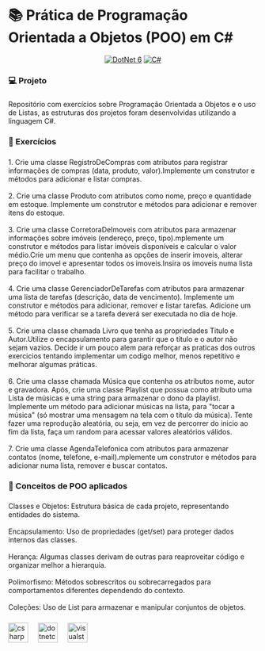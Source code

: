 <h1 align="left">📚 Prática de Programação Orientada a Objetos (POO) em C#</h1>

<p align="center">
  <a href="https://learn.microsoft.com/pt-br/dotnet/"><img alt="DotNet 6" src="https://img.shields.io/badge/.NET-5C2D91?logo=.net&logoColor=white&style=for-the-badge" /></a>
  <a href="https://learn.microsoft.com/pt-br/dotnet/csharp/programming-guide/"><img alt="C#" src="https://img.shields.io/badge/C%23-239120?logo=c-sharp&logoColor=white&style=for-the-badge" /></a>
</p>


<h3 align="left">💻 Projeto</h3>

###

<p align="left">Repositório com exercícios sobre Programação Orientada a Objetos e o uso de Listas, as estruturas dos projetos foram desenvolvidas utilizando a linguagem C#.</p>

###

<h3 align="left">🧾 Exercícios</h3>

###

<p align="left">1. Crie uma classe RegistroDeCompras com atributos para registrar informações de compras (data, produto, valor).Implemente um construtor e métodos para adicionar e listar compras.<br><br>2. Crie uma classe Produto com atributos como nome, preço e quantidade em estoque. Implemente um construtor e métodos para adicionar e remover itens do estoque.<br><br>3. Crie uma classe CorretoraDeImoveis com atributos para armazenar informações sobre imóveis (endereço, preço, tipo).mplemente um construtor e métodos para listar imóveis disponíveis e calcular o valor médio.Crie um menu que contenha as opções de inserir imoveis, alterar preço do imovel e apresentar todos os imoveis.Insira os imoveis numa lista para facilitar o trabalho.<br><br>4. Crie uma classe GerenciadorDeTarefas com atributos para armazenar uma lista de tarefas (descrição, data de vencimento). Implemente um construtor e métodos para adicionar, remover e listar tarefas. Adicione um método para verificar se a tarefa deverá ser executada no dia de hoje.<br><br>5.  Crie uma classe chamada Livro que tenha as propriedades Titulo e Autor.Utilize o encapsulamento para garantir que o título e o autor não sejam vazios. Decide ir um pouco alem para reforçar as praticas dos outros exercicios tentando implementar um codigo melhor, menos repetitivo e melhorar algumas práticas.<br><br>6. Crie uma classe chamada Música que contenha os atributos nome, autor e gravadora. Após, crie uma classe Playlist que possua como atributo uma Lista de músicas e uma string para armazenar o dono da playlist. Implemente um método para adicionar músicas na lista, para "tocar a música" (só mostrar uma mensagem na tela com o titulo da música). Tente fazer uma reprodução aleatória, ou seja, em vez de percorrer do inicio ao fim da lista, faça um random para acessar valores aleatórios válidos.<br><br>7. Crie uma classe AgendaTelefonica com atributos para armazenar contatos (nome, telefone, e-mail).mplemente um construtor e métodos para adicionar numa lista, remover e buscar contatos.</p>

###


<h3 align="left">🧠 Conceitos de POO aplicados</h3>

###

<p align="left">Classes e Objetos: Estrutura básica de cada projeto, representando entidades do sistema.<br><br>Encapsulamento: Uso de propriedades (get/set) para proteger dados internos das classes.<br><br>Herança: Algumas classes derivam de outras para reaproveitar código e organizar melhor a hierarquia.<br><br>Polimorfismo: Métodos sobrescritos ou sobrecarregados para comportamentos diferentes dependendo do contexto.<br><br>Coleções: Uso de List<T> para armazenar e manipular conjuntos de objetos.</p>

###

<div align="left">
  <img src="https://cdn.jsdelivr.net/gh/devicons/devicon/icons/csharp/csharp-original.svg" height="40" alt="csharp logo"  />
  <img width="12" />
  <img src="https://cdn.jsdelivr.net/gh/devicons/devicon/icons/dotnetcore/dotnetcore-original.svg" height="40" alt="dotnetcore logo"  />
  <img width="12" />
  <img src="https://cdn.jsdelivr.net/gh/devicons/devicon/icons/visualstudio/visualstudio-plain.svg" height="40" alt="visualstudio logo"  />
</div>

###
